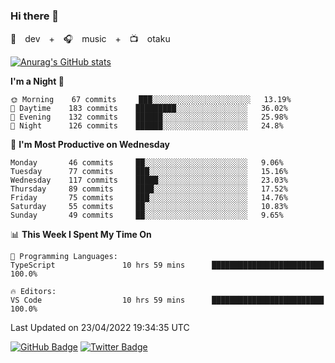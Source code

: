 ### Hi there 👋

🚀　dev　+　🎧　music　+　📺　otaku


[![Anurag's GitHub stats](https://github-readme-stats.vercel.app/api?username=koheitasaka&count_private=true&show_icons=true&theme=monokai)](https://github.com/koheitasaka/github-readme-stats)

<!--START_SECTION:waka-->
**I'm a Night 🦉** 

```text
🌞 Morning    67 commits     ███░░░░░░░░░░░░░░░░░░░░░░   13.19% 
🌆 Daytime    183 commits    █████████░░░░░░░░░░░░░░░░   36.02% 
🌃 Evening    132 commits    ██████░░░░░░░░░░░░░░░░░░░   25.98% 
🌙 Night      126 commits    ██████░░░░░░░░░░░░░░░░░░░   24.8%

```
📅 **I'm Most Productive on Wednesday** 

```text
Monday       46 commits     ██░░░░░░░░░░░░░░░░░░░░░░░   9.06% 
Tuesday      77 commits     ███░░░░░░░░░░░░░░░░░░░░░░   15.16% 
Wednesday    117 commits    █████░░░░░░░░░░░░░░░░░░░░   23.03% 
Thursday     89 commits     ████░░░░░░░░░░░░░░░░░░░░░   17.52% 
Friday       75 commits     ███░░░░░░░░░░░░░░░░░░░░░░   14.76% 
Saturday     55 commits     ██░░░░░░░░░░░░░░░░░░░░░░░   10.83% 
Sunday       49 commits     ██░░░░░░░░░░░░░░░░░░░░░░░   9.65%

```


📊 **This Week I Spent My Time On** 

```text
💬 Programming Languages: 
TypeScript               10 hrs 59 mins      █████████████████████████   100.0%

🔥 Editors: 
VS Code                  10 hrs 59 mins      █████████████████████████   100.0%

```


 Last Updated on 23/04/2022 19:34:35 UTC
<!--END_SECTION:waka-->

[![GitHub Badge](https://img.shields.io/badge/GitHub-100000?style=for-the-badge&logo=github&logoColor=white)](https://github.com/koheitasaka)
[![Twitter Badge](https://img.shields.io/badge/Twitter-1DA1F2?style=for-the-badge&logo=twitter&logoColor=white)](https://twitter.com/sleep_asleep_)
